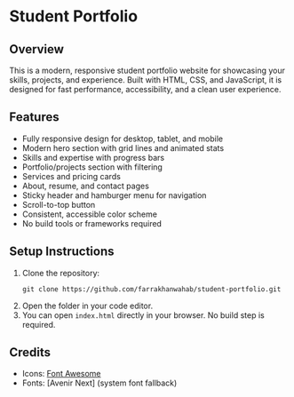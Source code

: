 # Student Portfolio

## Overview
This is a modern, responsive student portfolio website for showcasing your skills, projects, and experience. Built with HTML, CSS, and JavaScript, it is designed for fast performance, accessibility, and a clean user experience.

## Features
- Fully responsive design for desktop, tablet, and mobile
- Modern hero section with grid lines and animated stats
- Skills and expertise with progress bars
- Portfolio/projects section with filtering
- Services and pricing cards
- About, resume, and contact pages
- Sticky header and hamburger menu for navigation
- Scroll-to-top button
- Consistent, accessible color scheme
- No build tools or frameworks required

## Setup Instructions
1. Clone the repository:
   ```
   git clone https://github.com/farrakhanwahab/student-portfolio.git
   ```
2. Open the folder in your code editor.
3. You can open `index.html` directly in your browser. No build step is required.

## Credits
- Icons: [Font Awesome](https://fontawesome.com/)
- Fonts: [Avenir Next] (system font fallback)

